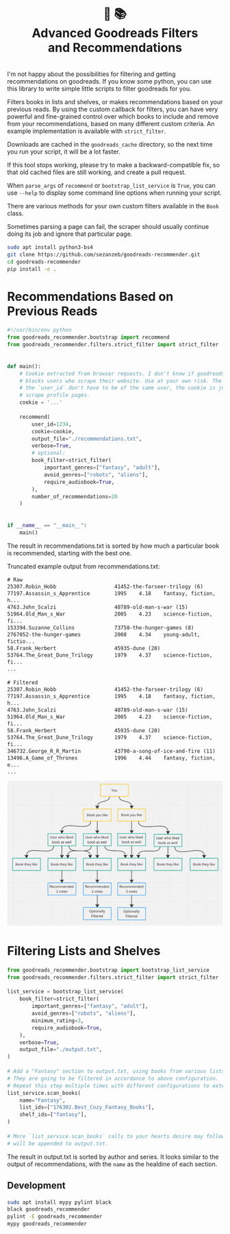 <h1 align="center">📖 📚<br/>Advanced Goodreads Filters<br/>and Recommendations</h1>
<br/>
I'm not happy about the possibilities for filtering and getting recommendations on
goodreads. If you know some python, you can use this library to write simple little
scripts to filter goodreads for you.

Filters books in lists and shelves, or makes recommendations based on your previous
reads. By using the custom callback for filters, you can have very powerful and
fine-grained control over which books to include and remove from your recommendations,
based on many different custom criteria. An example implementation is available with
`strict_filter`.

Downloads are cached in the `goodreads_cache` directory, so the next time you run your
script, it will be a lot faster.

If this tool stops working, please try to make a backward-compatible fix, so that old
cached files are still working, and create a pull request.

When `parse_args` of `recommend` or `bootstrap_list_service` is `True`, you can use
`--help` to display some command line options when running your script.

There are various methods for your own custom filters available in the `Book` class.

Sometimes parsing a page can fail, the scraper should usually continue doing its job
and ignore that particular page.

```bash
sudo apt install python3-bs4
git clone https://github.com/sezanzeb/goodreads-recommender.git
cd goodreads-recommender
pip install -e .
```

# Recommendations Based on Previous Reads

```python
#!/usr/bin/env python
from goodreads_recommender.bootstrap import recommend
from goodreads_recommender.filters.strict_filter import strict_filter


def main():
    # Cookie extracted from browser requests. I don't know if goodreads eventually
    # blocks users who scrape their website. Use at your own risk. The cookie and
    # the `user_id` don't have to be of the same user, the cookie is just needed to
    # scrape profile pages.
    cookie = '...'

    recommend(
        user_id=1234,
        cookie=cookie,
        output_file="./recommendations.txt",
        verbose=True,
        # optional:
        book_filter=strict_filter(
            important_genres=["fantasy", "adult"],
            avoid_genres=["robots", "aliens"],
            require_audiobook=True,
        ),
        number_of_recommendations=20
    )


if __name__ == "__main__":
    main()
```

The result in recommendations.txt is sorted by how much a particular book is
recommended, starting with the best one.

Truncated example output from recommendations.txt:

```
# Raw
25307.Robin_Hobb                   41452-the-farseer-trilogy (6)      77197.Assassin_s_Apprentice        1995    4.18    fantasy, fiction, h...
4763.John_Scalzi                   40789-old-man-s-war (15)           51964.Old_Man_s_War                2005    4.23    science-fiction, fi...
153394.Suzanne_Collins             73758-the-hunger-games (8)         2767052-the-hunger-games           2008    4.34    young-adult, fictio...
58.Frank_Herbert                   45935-dune (20)                    53764.The_Great_Dune_Trilogy       1979    4.37    science-fiction, fi...
...

# Filtered
25307.Robin_Hobb                   41452-the-farseer-trilogy (6)      77197.Assassin_s_Apprentice        1995    4.18    fantasy, fiction, h...
4763.John_Scalzi                   40789-old-man-s-war (15)           51964.Old_Man_s_War                2005    4.23    science-fiction, fi...
58.Frank_Herbert                   45935-dune (20)                    53764.The_Great_Dune_Trilogy       1979    4.37    science-fiction, fi...
346732.George_R_R_Martin           43790-a-song-of-ice-and-fire (11)  13496.A_Game_of_Thrones            1996    4.44    fantasy, fiction, e...
...
```

![how-it-works.png](how-it-works.png)

# Filtering Lists and Shelves

```python
from goodreads_recommender.bootstrap import bootstrap_list_service
from goodreads_recommender.filters.strict_filter import strict_filter

list_service = bootstrap_list_service(
    book_filter=strict_filter(
        important_genres=["fantasy", "adult"],
        avoid_genres=["robots", "aliens"],
        minimum_rating=3,
        require_audiobook=True,
    ),
    verbose=True,
    output_file="./output.txt",
)

# Add a "Fantasy" section to output.txt, using books from various lists and shelves.
# They are going to be filtered in accordance to above configuration.
# Repeat this step multiple times with different configurations to extend output.txt.
list_service.scan_books(
    name="Fantasy",
    list_ids=["176302.Best_Cozy_Fantasy_Books"],
    shelf_ids=["fantasy"],
)

# More `list_service.scan_books` calls to your hearts desire may follow. The result
# will be appended to output.txt.
```
The result in output.txt is sorted by author and series. It looks similar to the output
of recommendations, with the `name` as the healdine of each section.

## Development

```bash
sudo apt install mypy pylint black
black goodreads_recommender
pylint -E goodreads_recommender
mypy goodreads_recommender
```
